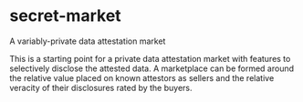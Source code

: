 # secret-market
A variably-private data attestation market

This is a starting point for a private data attestation market with features to selectively disclose the attested data. A marketplace can be formed around the relative value placed on known attestors as sellers and the relative veracity of their disclosures rated by the buyers.
